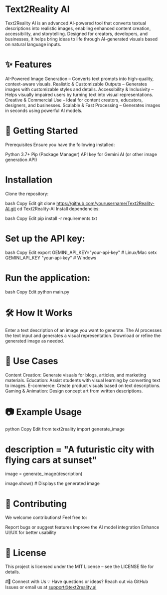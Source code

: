 # Text2Reality AI 
Text2Reality AI is an advanced AI-powered tool that converts textual descriptions into realistic images, enabling enhanced content creation, accessibility, and storytelling. Designed for creators, developers, and businesses, it helps bring ideas to life through AI-generated visuals based on natural language inputs.

# ✨ Features
AI-Powered Image Generation – Converts text prompts into high-quality, context-aware visuals.
Realistic & Customizable Outputs – Generates images with customizable styles and details.
Accessibility & Inclusivity – Helps visually impaired users by turning text into visual representations.
Creative & Commercial Use – Ideal for content creators, educators, designers, and businesses.
Scalable & Fast Processing – Generates images in seconds using powerful AI models.
# 🚀 Getting Started
Prerequisites
Ensure you have the following installed:

Python 3.7+
Pip (Package Manager)
API key for Gemini AI (or other image generation API)
# Installation
Clone the repository:

bash
Copy
Edit
git clone https://github.com/yourusername/Text2Reality-AI.git
cd Text2Reality-AI
Install dependencies:

bash
Copy
Edit
pip install -r requirements.txt
# Set up the API key:

bash
Copy
Edit
export GEMINI_API_KEY="your-api-key"  # Linux/Mac
setx GEMINI_API_KEY "your-api-key"    # Windows
# Run the application:

bash
Copy
Edit
python main.py
# 🛠️ How It Works
Enter a text description of an image you want to generate.
The AI processes the text input and generates a visual representation.
Download or refine the generated image as needed.
# 📌 Use Cases
Content Creation: Generate visuals for blogs, articles, and marketing materials.
Education: Assist students with visual learning by converting text to images.
E-commerce: Create product visuals based on text descriptions.
Gaming & Animation: Design concept art from written descriptions.
# 📷 Example Usage
python
Copy
Edit
from text2reality import generate_image

# description = "A futuristic city with flying cars at sunset"
image = generate_image(description)

image.show()  # Displays the generated image
# 🤝 Contributing
We welcome contributions! Feel free to:

Report bugs or suggest features
Improve the AI model integration
Enhance UI/UX for better usability
# 📜 License
This project is licensed under the MIT License – see the LICENSE file for details.

#🔗 Connect with Us
💡 Have questions or ideas? Reach out via GitHub Issues or email us at support@text2reality.ai
